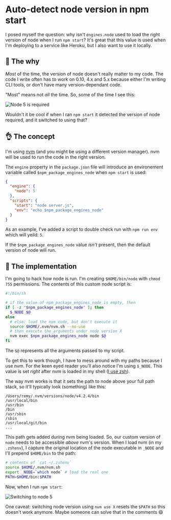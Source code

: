 # Auto-detect node version in npm start

I posed myself the question: why isn't `engines.node` used to load the right version of node when I run `npm start`? It's great that this value is used when I'm deploying to a service like Heroku, but I also want to use it locally.

## 👋 The why

*Most* of the time, the version of node doesn't really matter to my code. The code I write often has to work on 0.10, 4.x and 5.x because either I'm writing CLI tools, or don't have many version-dependant code.

"Most" means not *all* the time. So, some of the time I see this:

![Node 5 is required](/images/node-5-required.png)

Wouldn't it be cool if when I ran `npm start` it detected the version of node required, and it switched to using that?

## 👌 The concept

I'm using [nvm](https://github.com/creationix/nvm) (and you might be using a different version manager). nvm will be used to run the code in the right version.

The `engine` property in the `package.json` file will introduce an environement variable called `$npm_package_engines_node` when `npm start` is used:

```json
{
  "engine": {
    "node": 5
  },
  "scripts": {
    "start": "node server.js",
    "env": "echo $npm_package_engines_node"
  }
}
```

As an example, I've added a script to double check run with `npm run env` which will yeild: `5`.

If the `$npm_package_engines_node` value *isn't* present, then the default version of node will run.

## 👊 The implementation

I'm going to hack how node is run. I'm creating `$HOME/bin/node` with `chmod 755` permissions. The contents of this custom node script is:

```bash
#!/bin/sh

# if the value of npm_package_engines_node is empty, then
if [ -z "$npm_package_engines_node" ]; then
  $_NODE $@
else
  # else: load the nvm code, but don't execute it
  source $HOME/.nvm/nvm.sh --no-use
  # then execute the arguments under node version X
  nvm exec $npm_package_engines_node node $@
fi
```

The `$@` represents all the arguments passed to my script.

To get this to work though, I have to mess around with my paths because I use nvm. For the keen eyed reader you'll also notice I'm using `$_NODE`. This value is set *right* after nvm is loaded in my shell ([I use zsh](https://remysharp.com/2013/07/25/my-terminal-setup)).

The way nvm works is that it sets the path to node above your full path stack, so it'll typically look (something) like this:

```text
/Users/remy/.nvm/versions/node/v4.2.4/bin
/usr/local/bin
/usr/bin
/bin
/usr/sbin
/sbin
/usr/local/git/bin
...
```

This path gets added during nvm being loaded. So, our custom version of `node` needs to be accessible *above* nvm's version. When I load nvm (in my `.zshenv`), I capture the original location of the node executable in `_NODE` and I'll prepend `$HOME/bin` to the path:

```bash
# contents of `cat ~/.zshenv`
source $HOME/.nvm/nvm.sh
export _NODE=`which node` # load the real one
PATH=$HOME/bin:$PATH
```

Now, when I run `npm start`:

![Switching to node 5](/images/switching-to-node-5.png)

One caveat: switching node version using `nvm use X` resets the `$PATH` so this doesn't work anymore. Maybe someone can solve that in the comments 😄
